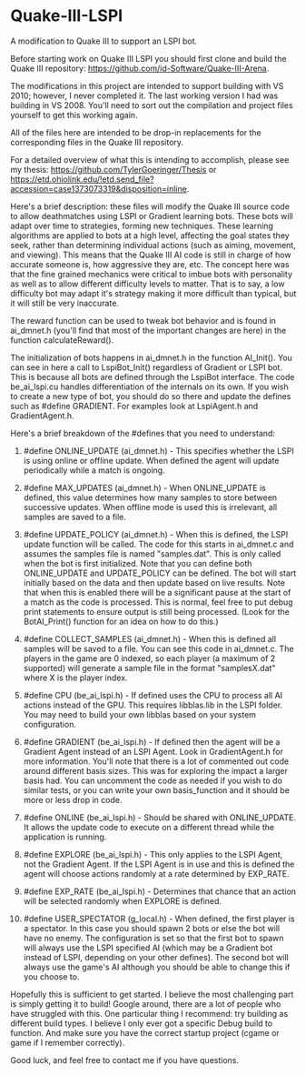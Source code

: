 # Quake-III-LSPI
A modification to Quake III to support an LSPI bot.

Before starting work on Quake III LSPI you should first clone and build the Quake III repository: https://github.com/id-Software/Quake-III-Arena.

The modifications in this project are intended to support building with VS 2010; however, I never completed it. The last working version I had was building in VS 2008. You'll need to sort out the compilation and project files yourself to get this working again.

All of the files here are intended to be drop-in replacements for the corresponding files in the Quake III repository. 

For a detailed overview of what this is intending to accomplish, please see my thesis: https://github.com/TylerGoeringer/Thesis or https://etd.ohiolink.edu/!etd.send_file?accession=case1373073319&disposition=inline.

Here's a brief description: these files will modify the Quake III source code to allow deathmatches using LSPI or Gradient learning bots. These bots will adapt over time to strategies, forming new techniques. These learning algorithms are applied to bots at a high level, affecting the goal states they seek, rather than determining individual actions (such as aiming, movement, and viewing). This means that the Quake III AI code is still in charge of how accurate someone is, how aggressive they are, etc. The concept here was that the fine grained mechanics were critical to imbue bots with personality as well as to allow different difficulty levels to matter. That is to say, a low difficulty bot may adapt it's strategy making it more difficult than typical, but it will still be very inaccurate.

The reward function can be used to tweak bot behavior and is found in ai_dmnet.h (you'll find that most of the important changes are here) in the function calculateReward().

The initialization of bots happens in ai_dmnet.h in the function AI_Init(). You can see in here a call to LspiBot_Init() regardless of Gradient or LSPI bot. This is because all bots are defined through the LspiBot interface. The code be_ai_lspi.cu handles differentiation of the internals on its own. If you wish to create a new type of bot, you should do so there and update the defines such as #define GRADIENT. For examples look at LspiAgent.h and GradientAgent.h.

Here's a brief breakdown of the #defines that you need to understand:

1) #define ONLINE_UPDATE (ai_dmnet.h) - This specifies whether the LSPI is using online or offline update. When defined the agent will update periodically while a match is ongoing.

2) #define MAX_UPDATES (ai_dmnet.h) - When ONLINE_UPDATE is defined, this value determines how many samples to store between successive updates. When offline mode is used this is irrelevant, all samples are saved to a file.

3) #define UPDATE_POLICY (ai_dmnet.h) - When this is defined, the LSPI update function will be called. The code for this starts in ai_dmnet.c and assumes the samples file is named "samples.dat". This is only called when the bot is first initialized. Note that you can define both ONLINE_UPDATE and UPDATE_POLICY can be defined. The bot will start initially based on the data and then update based on live results. Note that when this is enabled there will be a significant pause at the start of a match as the code is processed. This is normal, feel free to put debug print statements to ensure output is still being processed. (Look for the BotAI_Print() function for an idea on how to do this.)

4) #define COLLECT_SAMPLES (ai_dmnet.h) - When this is defined all samples will be saved to a file. You can see this code in ai_dmnet.c. The players in the game are 0 indexed, so each player (a maximum of 2 supported) will generate a sample file in the format "samplesX.dat" where X is the player index.

5) #define CPU (be_ai_lspi.h) - If defined uses the CPU to process all AI actions instead of the GPU. This requires libblas.lib in the LSPI folder. You may need to build your own libblas based on your system configuration.

6) #define GRADIENT (be_ai_lspi.h) - If defined then the agent will be a Gradient Agent instead of an LSPI Agent. Look in GradientAgent.h for more information. You'll note that there is a lot of commented out code around different basis sizes. This was for exploring the impact a larger basis had. You can uncomment the code as needed if you wish to do similar tests, or you can write your own basis_function and it should be more or less drop in code.

7) #define ONLINE (be_ai_lspi.h) - Should be shared with ONLINE_UPDATE. It allows the update code to execute on a different thread while the application is running.

8) #define EXPLORE (be_ai_lspi.h) - This only applies to the LSPI Agent, not the Gradient Agent. If the LSPI Agent is in use and this is defined the agent will choose actions randomly at a rate determined by EXP_RATE.

9) #define EXP_RATE (be_ai_lspi.h) - Determines that chance that an action will be selected randomly when EXPLORE is defined.

10) #define USER_SPECTATOR (g_local.h) - When defined, the first player is a spectator. In this case you should spawn 2 bots or else the bot will have no enemy. The configuration is set so that the first bot to spawn will always use the LSPI specified AI (which may be a Gradient bot instead of LSPI, depending on your other defines). The second bot will always use the game's AI although you should be able to change this if you choose to.

Hopefully this is sufficient to get started. I believe the most challenging part is simply getting it to build! Google around, there are a lot of people who have struggled with this. One particular thing I recommend: try building as different build types. I believe I only ever got a specific Debug build to function. And make sure you have the correct startup project (cgame or game if I remember correctly).

Good luck, and feel free to contact me if you have questions.
